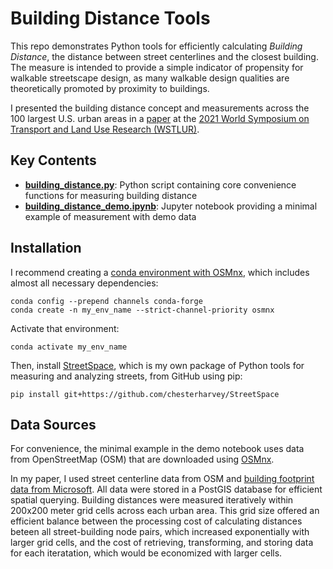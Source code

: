 # Building Distance Tools
This repo demonstrates Python tools for efficiently calculating *Building Distance*, the distance between street centerlines and the closest building. The measure is intended to provide a simple indicator of propensity for walkable streetscape design, as many walkable design qualities are theoretically promoted by proximity to buildings.

I presented the building distance concept and measurements across the 100 largest U.S. urban areas in a [paper](https://pheedloop.com/WSTLUR2021/site/sessions/?id=SESMAR7E5DQNYNCPH) at the [2021 World Symposium on Transport and Land Use Research (WSTLUR)](https://pheedloop.com/WSTLUR2021/site/home/).

## Key Contents
- **[building_distance.py](https://github.com/chesterharvey/building_distance/blob/main/building_distance.py)**: Python script containing core convenience functions for measuring building distance
- **[building_distance_demo.ipynb](https://github.com/chesterharvey/building_distance/blob/main/building_distance_demo.ipynb)**: Jupyter notebook providing a minimal example of measurement with demo data

## Installation
I recommend creating a [conda environment with OSMnx](https://osmnx.readthedocs.io/en/stable/), which includes almost all necessary dependencies:
```
conda config --prepend channels conda-forge
conda create -n my_env_name --strict-channel-priority osmnx
```
Activate that environment:
```
conda activate my_env_name
```
Then, install [StreetSpace](https://github.com/chesterharvey/StreetSpace), which is my own package of Python tools for measuring and analyzing streets, from GitHub using pip:
```
pip install git+https://github.com/chesterharvey/StreetSpace
```

## Data Sources
For convenience, the minimal example in the demo notebook uses data from OpenStreetMap (OSM) that are downloaded using [OSMnx](https://github.com/gboeing/osmnx).

In my paper, I used street centerline data from OSM and [building footprint data from Microsoft](https://github.com/microsoft/USBuildingFootprints). All data were stored in a PostGIS database for efficient spatial querying. Building distances were measured iteratively within 200x200 meter grid cells across each urban area. This grid size offered an efficient balance between the processing cost of calculating distances beteen all street-building node pairs, which increased exponentially with larger grid cells, and the cost of retrieving, transforming, and storing data for each iteratation, which would be economized with larger cells.
